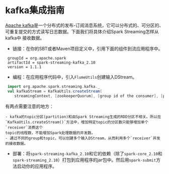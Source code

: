# kafka集成指南

[Apache kafka](http://kafka.apache.org/)是一个分布式的发布-订阅消息系统，它可以分布式的、可分区的、可重复提交的方式读写日志数据。下面我们将具体介绍Spark Streaming怎样从kafka中
接收数据。

- 链接：在你的SBT或者Maven项目定义中，引用下面的组件到流应用程序中。

```
 groupId = org.apache.spark
 artifactId = spark-streaming-kafka_2.10
 version = 1.1.1
```

- 编程：在应用程序代码中，引入`FlumeUtils`创建输入DStream。

```scala
 import org.apache.spark.streaming.kafka._
 val kafkaStream = KafkaUtils.createStream(
 	streamingContext, [zookeeperQuorum], [group id of the consumer], [per-topic number of Kafka partitions to consume])
```

有两点需要注意的地方：

    - kafka的topic分区(partition)和由Spark Streaming生成的RDD分区不相关。所以在`KafkaUtils.createStream()`方法中，增加特定topic的分区数只能够增加单个`receiver`消费这个
    topic的线程数，不能增加Spark处理数据的并发数。
    - 通过不同的group和topic，可以创建多个输入DStream，从而利用多个`receiver`并发的接收数据。

- 部署：将`spark-streaming-kafka_2.10`和它的依赖（除了`spark-core_2.10`和`spark-streaming_2.10`）打包到应用程序的jar包中。然后用`spark-submit`方法启动你的应用程序。